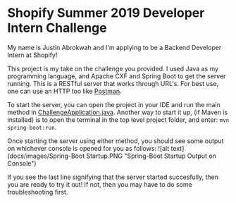# Shopify Summer 2019 Developer Intern Challenge
My name is Justin Abrokwah and I'm applying to be a Backend Developer Intern at Shopify!

This project is my take on the challenge you provided. I used Java as my programming language, and Apache CXF and Spring Boot to get the server running. This is a RESTful server that works through URL's. For best use, one can use an HTTP too like [Postman](https://www.getpostman.com/ "Postman").

To start the server, you can open the project in your IDE and run the main method in [ChallengeApplication.java](https://github.com/JAbrokwah/shopify-s19-challenge/blob/master/src/main/java/challenge/ChallengeApplication.java). Another way to start it up, (if Maven is installed) is to open the terminal in the top level project folder, and enter: `mvn spring-boot:run`.

Once starting the server using either method, you should see some output on whichever console is opened for you as follows:
![alt text](docs/images/Spring-Boot Startup.PNG "Spring-Boot Startup Output on Console")

If you see the last line signifying that the server started succesfully, then you are ready to try it out! If not, then you may have to do some troubleshooting first.

